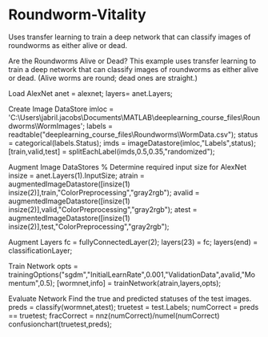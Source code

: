 # Roundworm-Vitality
Uses transfer learning to train a deep network that can classify images of roundworms as either alive or dead. 

Are the Roundworms Alive or Dead?
This example uses transfer learning to train a deep network that can classify images of roundworms as either alive or dead. (Alive worms are round; dead ones are straight.)

Load AlexNet
anet = alexnet;
layers= anet.Layers;


Create Image DataStore
imloc = 'C:\Users\jabril.jacobs\Documents\MATLAB\deeplearning_course_files\Roundworms\WormImages';
labels = readtable("deeplearning_course_files\Roundworms\WormData.csv");
status = categorical(labels.Status);
imds = imageDatastore(imloc,"Labels",status);
[train,valid,test] = splitEachLabel(imds,0.5,0.35,"randomized");


Augment Image DataStores
% Determine required input size for AlexNet
insize = anet.Layers(1).InputSize;
atrain = augmentedImageDatastore([insize(1) insize(2)],train,"ColorPreprocessing","gray2rgb");
avalid = augmentedImageDatastore([insize(1) insize(2)],valid,"ColorPreprocessing","gray2rgb");
atest = augmentedImageDatastore([insize(1) insize(2)],test,"ColorPreprocessing","gray2rgb");


Augment Layers
fc = fullyConnectedLayer(2);
layers(23) = fc;
layers(end) = classificationLayer;

Train Network
opts = trainingOptions("sgdm","InitialLearnRate",0.001,"ValidationData",avalid,"Momentum",0.5);
[wormnet,info] = trainNetwork(atrain,layers,opts);

Evaluate Network
Find the true and predicted statuses of the test images.
preds = classify(wormnet,atest);
truetest = test.Labels;
numCorrect = preds == truetest;
fracCorrect = nnz(numCorrect)/numel(numCorrect)
confusionchart(truetest,preds);
